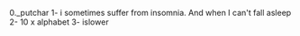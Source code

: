 0._putchar
1- i sometimes suffer from insomnia. And when I can't fall asleep
2- 10 x alphabet
3- islower
